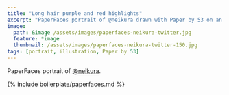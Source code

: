 ```yaml
---
title: "Long hair purple and red highlights"
excerpt: "PaperFaces portrait of @neikura drawn with Paper by 53 on an iPad."
image: 
  path: &image /assets/images/paperfaces-neikura-twitter.jpg 
  feature: *image
  thumbnail: /assets/images/paperfaces-neikura-twitter-150.jpg
tags: [portrait, illustration, Paper by 53]
---
```


PaperFaces portrait of [@neikura](https://twitter.com/neikura).

{% include boilerplate/paperfaces.md %}
